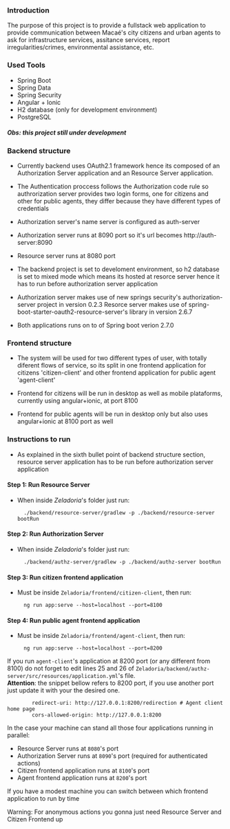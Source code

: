 ### Introduction

<span>
The purpose of this project is to provide a fullstack web application 
to provide communication between Macaé's city citizens and urban agents
to ask for infrastructure services, assitance services, report irregularities/crimes,
environmental assistance, etc.
</span>

### Used Tools
<ul>
  <li>Spring Boot</li>
  <li>Spring Data</li>
  <li>Spring Security</li>
  <li>Angular + Ionic</li>
  <li>H2 database (only for development environment)</li>
  <li>PostgreSQL</li>
</ul>

<h5>Obs: this project still under development</h5>

### Backend structure
<span>
  
-  Currently backend uses OAuth2.1 framework hence its composed of an Authorization Server application
  and an Resource Server application. 
  
-  The Authentication proccess follows the Authorization code rule so authrorization server provides two
  login forms, one for citizens and other for public agents, they differ because they have different types
  of credentials
  
-  Authorization server's name server is configured as auth-server
  
-  Authorization server runs at 8090 port so it's url becomes http://auth-server:8090
  
-  Resource server runs at 8080 port
 
- The backend project is set to develoment environment, so h2 database is set to mixed mode
  which means its hosted at resorce server hence it has to run before authorization server application
 
-  Authorization server makes use of new springs security's authorization-server project in version 0.2.3
  Resorce server makes use of spring-boot-starter-oauth2-resource-server's library in version 2.6.7
  
-  Both applications runs on to of Spring boot verion 2.7.0
</span>

### Frontend structure
<span>
  
-  The system will be used for two different types of user, with totally diferent flows of service, so its split in
  one frontend application for citizens 'citizen-client' and other frontend application for public agent 'agent-client'
  
- Frontend for citizens will be run in desktop as well as mobile plataforms, currently using angular+ionic, at port 8100 
  
- Frontend for public agents will be run in desktop only but also uses angular+ionic at 8100 port as well
  
</span>

### Instructions to run

-  As explained in the sixth bullet point of backend structure section, resource server application has to be run before
 authorization server application
 
#### Step 1: Run Resource Server

- When inside <i>Zeladoria</i>'s folder just run:

        ./backend/resource-server/gradlew -p ./backend/resource-server bootRun
        
#### Step 2: Run Authorization Server

- When inside <i>Zeladoria</i>'s folder just run:

        ./backend/authz-server/gradlew -p ./backend/authz-server bootRun
        
#### Step 3: Run citizen frontend application
- Must be inside <code>Zeladoria/frontend/citizen-client</code>, then run:

        ng run app:serve --host=localhost --port=8100
        
#### Step 4: Run public agent frontend application
- Must be inside <code>Zeladoria/frontend/agent-client</code>, then run:

        ng run app:serve --host=localhost --port=8200

If you run <code>agent-client</code>'s application at 8200 port (or any different from 8100) do not forget to edit lines 25 and 26 of 
<code>Zeladoria/backend/authz-server/src/resources/application.yml</code>'s file.<br>
<b>Attention</b>: the snippet bellow refers to 8200 port, if you use another port just update it with your the desired one.

            redirect-uri: http://127.0.0.1:8200/redirection # Agent client home page
            cors-allowed-origin: http://127.0.0.1:8200

In the case your machine can stand all those four applications running in parallel:
- Resource Server runs at <code>8080</code>'s port
- Authorization Server runs at <code>8090</code>'s port (required for authenticated actions)
- Citizen frontend application runs at <code>8100</code>'s port
- Agent frontend application runs at <code>8200</code>'s port

If you have a modest machine you can switch between which frontend application to run by time

Warning: For anonymous actions you gonna just need Resource Server and Citizen Frontend up
 

